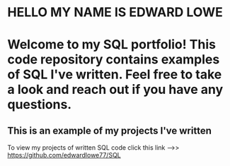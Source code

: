 # HELLO MY NAME IS EDWARD LOWE

# Welcome to my SQL portfolio! This code repository contains examples of SQL I've written. Feel free to take a look and reach out if you have any questions.

## This is an example of my projects I've written

To view my projects of written SQL code click this link -->> https://github.com/edwardlowe77/SQL
